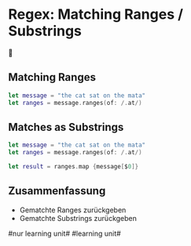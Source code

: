 # Regex: Matching Ranges / Substrings
🧿

## Matching Ranges

```swift
let message = "the cat sat on the mata"
let ranges = message.ranges(of: /.at/)
```

## Matches as Substrings

```swift
let message = "the cat sat on the mata"
let ranges = message.ranges(of: /.at/)

let result = ranges.map {message[$0]}
```

## Zusammenfassung
- Gematchte Ranges zurückgeben
- Gematchte Substrings zurückgeben


#nur learning unit# #learning unit#